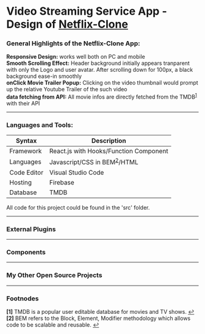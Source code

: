 
# Video Streaming Service App - Design of [Netflix-Clone](https://netflix-clone-51ed1.web.app)

### General Highlights of the Netflix-Clone App:
    
**Responsive Design:** works well both on PC and mobile </br>
**Smooth Scrolling Effect:** Header background initially appears tranparent with only the Logo and user avatar. After scrolling down for 100px, a black background ease-in smoothly  </br>
**onClick Movie Trailer Popup:** Clicking on the video thumbnail would prompt up the relative Youtube Trailer of the such video</br>
**data fetching from API:** All movie infos are directly fetched from the TMDB<sup id="footnode_1">[1](#fn_1)</sup> with their API </br>

---

### Languages and Tools:

| Syntax | Description |
| ----------- | ----------- |
| Framework | React.js with Hooks/Function Component |
| Languages | Javascript/CSS in BEM<sup id="footnode_2">[2](#fn_2)</sup>/HTML|
| Code Editor | Visual Studio Code |
| Hosting | Firebase |
| Database | TMDB |

All code for this project could be found in the 'src' folder.

---

### External Plugins 

---

### Components

---

### My Other Open Source Projects

---

### Footnodes

<b id="fn_1">[1]</b> TMDB is a popular user editable database for movies and TV shows. [↩](#footnode_1) </br>
<b id="fn_2">[2]</b> BEM refers to the Block, Element, Modifier methodology which allows code to be scalable and reusable. [↩](#footnode_2) </br>



